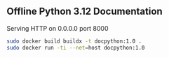 ## Offline Python 3.12 Documentation
Serving HTTP on 0.0.0.0 port 8000
```bash
sudo docker build buildx -t docpython:1.0 .
sudo docker run -ti --net=host docpython:1.0
```

